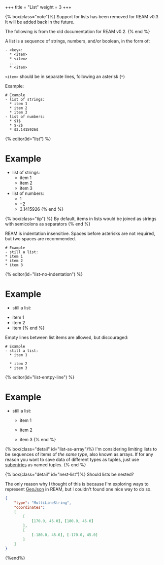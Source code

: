 +++
title = "List"
weight = 3
+++

{% box(class="note")%}
Support for lists has been removed for REAM v0.3.
It will be added back in the future.

The following is from the old documentation for REAM v0.2.
{% end %}

A list is a sequence of strings, numbers, and/or boolean, in the form of:

```ream
- <key>:
  * <item>
  * <item>
  ...
  * <item>
```
`<item>` should be in separate lines, following an asterisk (`*`)

Example:
```ream
# Example
- list of strings:
  * item 1
  * item 2
  * item 3
- list of numbers:
  * $1$
  * $-2$
  * $3.1415926$
```

{% editor(id="list") %}
# Example
- list of strings:
  * item 1
  * item 2
  * item 3
- list of numbers:
  * $1$
  * $-2$
  * $3.1415926$
{% end %}

{% box(class="tip") %}
By default, items in lists would be joined as strings with semicolons as separators
{% end %}

REAM is indentation insensitive.
Spaces before asterisks are not required, but two spaces are recommended.

```ream
# Example
- still a list:
* item 1
* item 2
* item 3
```

{% editor(id="list-no-indentation") %}
# Example
- still a list:
* item 1
* item 2
* item
{% end %}

Empty lines between list items are allowed, but discouraged:
```ream
# Example
- still a list:
  * item 1

  * item 2
  * item 3
```

{% editor(id="list-emtpy-line") %}
# Example
- still a list:
  * item 1

  * item 2
  * item 3
{% end %}

{% box(class="detail" id="list-as-array")%}
I'm considering limiting lists to be sequences of items of *the same type*, also known as arrays.
If for any reason you want to save data of different types as tuples, just use [subentries](/ream-doc/Language/Basics/Entry#subentry) as named tuples.
{% end %}

{% box(class="detail" id="nest-list")%}
Should lists be nested?

The only reason why I thought of this is because I'm exploring ways to represent [GeoJson](https://geojson.org/) in REAM, but I couldn't found one nice way to do so.

```json
{
    "type": "MultiLineString",
    "coordinates":
    [
        [
            [170.0, 45.0], [180.0, 45.0]
        ],
        [
            [-180.0, 45.0], [-170.0, 45.0]
        ]
    ]
}
```
{%end%}
